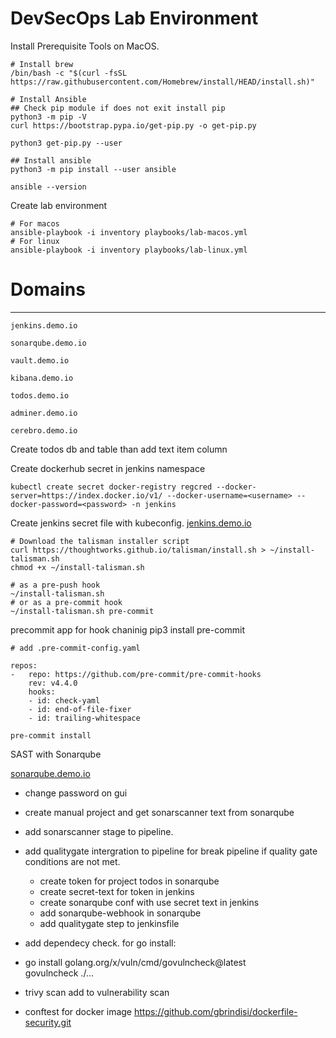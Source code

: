 # DevSecOps Lab Environment

Install Prerequisite Tools on MacOS.
```
# Install brew
/bin/bash -c "$(curl -fsSL https://raw.githubusercontent.com/Homebrew/install/HEAD/install.sh)"

# Install Ansible
## Check pip module if does not exit install pip
python3 -m pip -V
curl https://bootstrap.pypa.io/get-pip.py -o get-pip.py

python3 get-pip.py --user

## Install ansible
python3 -m pip install --user ansible

ansible --version
```

Create lab environment
```
# For macos
ansible-playbook -i inventory playbooks/lab-macos.yml
# For linux
ansible-playbook -i inventory playbooks/lab-linux.yml
```

# Domains
---
```
jenkins.demo.io

sonarqube.demo.io

vault.demo.io

kibana.demo.io

todos.demo.io

adminer.demo.io

cerebro.demo.io
```


Create todos db and table than add text item column


Create dockerhub secret in jenkins namespace
```
kubectl create secret docker-registry regcred --docker-server=https://index.docker.io/v1/ --docker-username=<username> --docker-password=<password> -n jenkins
```
Create jenkins secret file with kubeconfig.
[jenkins.demo.io](jenkins.demo.io)


```
# Download the talisman installer script
curl https://thoughtworks.github.io/talisman/install.sh > ~/install-talisman.sh
chmod +x ~/install-talisman.sh

# as a pre-push hook
~/install-talisman.sh
# or as a pre-commit hook
~/install-talisman.sh pre-commit
```

precommit app for hook chaninig
pip3 install pre-commit
```
# add .pre-commit-config.yaml

repos:
-   repo: https://github.com/pre-commit/pre-commit-hooks
    rev: v4.4.0
    hooks:
    - id: check-yaml
    - id: end-of-file-fixer
    - id: trailing-whitespace

pre-commit install
```

SAST with Sonarqube

[sonarqube.demo.io](sonarqube.demo.io)

- change password on gui

- create manual project and get sonarscanner text from sonarqube

- add sonarscanner stage to pipeline.

- add qualitygate intergration to pipeline for break pipeline if quality gate conditions are not met.

    - create token for project todos in sonarqube
    - create secret-text for token in jenkins
    - create sonarqube conf with use secret text in jenkins
    - add sonarqube-webhook in sonarqube
    - add qualitygate step to jenkinsfile


- add dependecy check. for go install:

- go install golang.org/x/vuln/cmd/govulncheck@latest  
govulncheck ./...

- trivy scan add to vulnerability scan

- conftest for docker image
https://github.com/gbrindisi/dockerfile-security.git